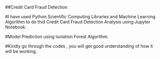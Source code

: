 ##Credit Card Fraud Detection

#I have used Python Scientific Computing Libraries and Machine Learning Algorithm to do thid Credit Card Fraud Detection Analysis using Jupyter Notebook.

#Model Prediction using Isolation Forest Algorithm.

#Kindly go through the codes , you will get good understanding of how it will be working.
